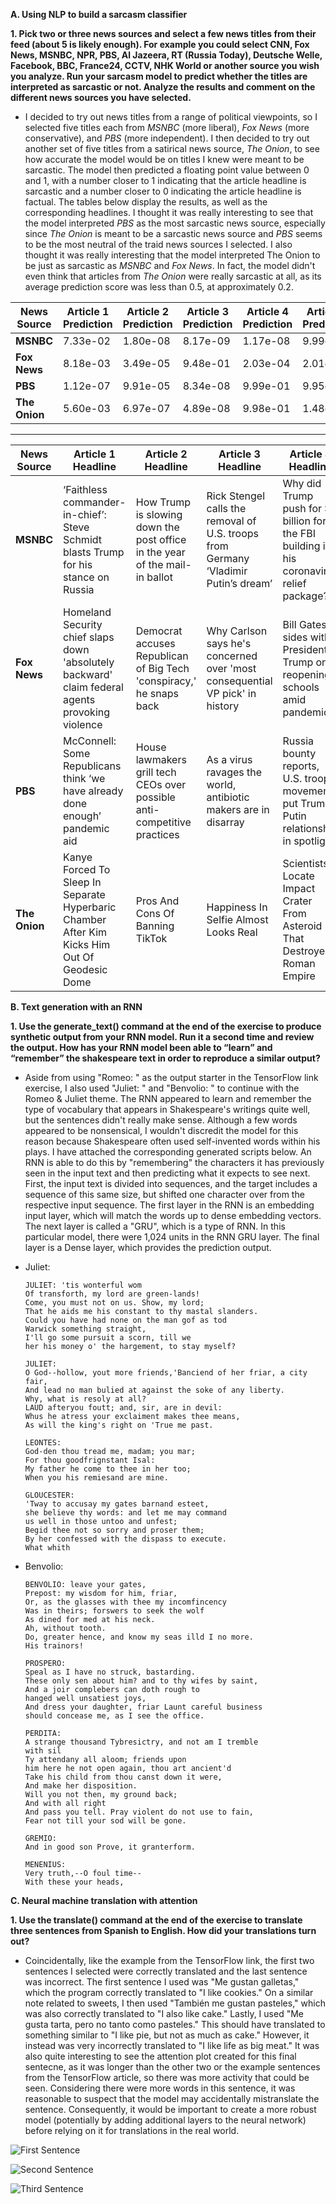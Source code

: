 **A. Using NLP to build a sarcasm classifier**
  
  **1. Pick two or three news sources and select a few news titles from their feed (about 5 is likely enough).  For example you could select CNN, Fox News, MSNBC, NPR, PBS, Al Jazeera, RT (Russia Today), Deutsche Welle, Facebook, BBC, France24, CCTV, NHK World or another source you wish you analyze.  Run your sarcasm model to predict whether the titles are interpreted as sarcastic or not.  Analyze the results and comment on the different news sources you have selected.**
  
* I decided to try out news titles from a range of political viewpoints, so I selected five titles each from *MSNBC* (more liberal), *Fox News* (more conservative), and *PBS* (more independent).  I then decided to try out another set of five titles from a satirical news source, *The Onion*, to see how accurate the model would be on titles I knew were meant to be sarcastic.  The model then predicted a floating point value between 0 and 1, with a number closer to 1 indicating that the article headline is sarcastic and a number closer to 0 indicating the article headline is factual.  The tables below display the results, as well as the corresponding headlines.  I thought it was really interesting to see that the model interpreted *PBS* as the most sarcastic news source, especially since *The Onion* is meant to be a sarcastic news source and *PBS* seems to be the most neutral of the traid news sources I selected.  I also thought it was really interesting that the model interpreted The Onion to be just as sarcastic as *MSNBC* and *Fox News*.  In fact, the model didn't even think that articles from *The Onion* were really sarcastic at all, as its average prediction score was less than 0.5, at approximately 0.2.



| **News Source** | **Article 1 Prediction** | **Article 2 Prediction** | **Article 3 Prediction** | **Article 4 Prediction** | **Article 5 Prediction** | **Average Prediction** |
|-----------------|--------------------------|--------------------------|--------------------------|--------------------------|--------------------------|-----------------------|
| **MSNBC**       | 7.33e-02                 | 1.80e-08                 | 8.17e-09                 | 1.17e-08                 | 9.99e-01                 | ~ 0.2                 |
| **Fox News**    | 8.18e-03                 | 3.49e-05                 | 9.48e-01                 | 2.03e-04                 | 2.01e-06                 | ~ 0.2                 |
| **PBS**         | 1.12e-07                 | 9.91e-05                 | 8.34e-08                 | 9.99e-01                 | 9.95e-01                 | ~ 0.4                 |
| **The Onion**   | 5.60e-03                 | 6.97e-07                 | 4.89e-08                 | 9.98e-01                 | 1.48e-04                 | ~ 0.2                 |




---





| **News Source** | **Article 1 Headline**                                                                                | **Article 2 Headline**                                                           | **Article 3 Headline**                                                                   | **Article 4 Headline**                                                                         | **Article 5 Headline**                                                                                              |
|-------------|---------------------------------------------------------------------------------------------------|------------------------------------------------------------------------------|--------------------------------------------------------------------------------------|--------------------------------------------------------------------------------------------|-----------------------------------------------------------------------------------------------------------------|
| **MSNBC**       | ‘Faithless commander-in-chief’: Steve Schmidt blasts  Trump for his stance on Russia              | How Trump is slowing down the post office  in the year of the mail-in ballot | Rick Stengel calls the removal of U.S. troops  from Germany ‘Vladimir Putin’s dream’ | Why did Trump push for $2 billion for the FBI building  in his coronavirus relief package? | Ron Johnson, head of Sen. oversight committee, benefited  financially from policies he backed, claims new group |
| **Fox News**    | Homeland Security chief slaps down 'absolutely  backward' claim federal agents provoking violence | Democrat accuses Republican of Big Tech  'conspiracy,' he snaps back         | Why Carlson says he's concerned over  'most consequential VP pick' in history        | Bill Gates sides with President Trump  on reopening schools amid pandemic                  | Colorado restaurant owners who defied lockdown close  their doors, cite 'disheartening' restrictions            |
| **PBS**         | McConnell: Some Republicans think ‘we have  already done enough’ pandemic aid                     | House lawmakers grill tech CEOs over  possible anti-competitive practices    | As a virus ravages the world, antibiotic  makers are in disarray                     | Russia bounty reports, U.S. troop movements put  Trump-Putin relationship in spotlight     | Is U.S. regulatory framework capable of reining in  big tech companies?                                         |
| **The Onion**   | Kanye Forced To Sleep In Separate Hyperbaric Chamber  After Kim Kicks Him Out Of Geodesic Dome    | Pros And Cons Of Banning TikTok                                              | Happiness In Selfie Almost Looks Real                                                | Scientists Locate Impact Crater From Asteroid  That Destroyed Roman Empire                 | L.A. Designates Open-Air Dining Areas Along  101 Freeway Media                                                  |
  
  
  
**B. Text generation with an RNN**

  **1. Use the generate_text() command at the end of the exercise to produce synthetic output from your RNN model.  Run it a second time and review the output.  How has your RNN model been able to “learn” and “remember” the shakespeare text in order to reproduce a similar output?**
  
*  Aside from using "Romeo: " as the output starter in the TensorFlow link exercise, I also used "Juliet: " and "Benvolio: " to continue with the Romeo & Juliet theme.  The RNN appeared to learn and remember the type of vocabulary that appears in Shakespeare's writings quite well, but the sentences didn't really make sense.  Although a few words appeared to be nonsensical, I wouldn't discredit the model for this reason because Shakespeare often used self-invented words within his plays.  I have attached the corresponding generated scripts below.  An RNN is able to do this by "remembering" the characters it has previously seen in the input text and then predicting what it expects to see next.  First, the input text is divided into sequences, and the target includes a sequence of this same size, but shifted one character over from the respective input sequence.  The first layer in the RNN is an embedding input layer, which will match the words up to dense embedding vectors.  The next layer is called a "GRU", which is a type of RNN.  In this particular model, there were 1,024 units in the RNN GRU layer.  The final layer is a Dense layer, which provides the prediction output.

* Juliet: 

      JULIET: 'tis wonterful wom
      Of transforth, my lord are green-lands!
      Come, you must not on us. Show, my lord;
      That he aids me his constant to thy mastal slanders.
      Could you have had none on the man gof as tod
      Warwick something straight,
      I'll go some pursuit a scorn, till we
      her his money o' the hargement, to stay myself?

      JULIET:
      O God--hollow, yout more friends,'Banciend of her friar, a city fair,
      And lead no man bulied at against the soke of any liberty.
      Why, what is resoly at all?
      LAUD afteryou foutt; and, sir, are in devil:
      Whus he atress your exclaiment makes thee means,
      As will the king's right on 'True me past.

      LEONTES:
      God-den thou tread me, madam; you mar;
      For thou goodfrignstant Isal:
      My father he come to thee in her too;
      When you his remiesand are mine.

      GLOUCESTER:
      'Tway to accusay my gates barnand esteet,
      she believe thy words: and let me may command
      us well in those untoo and unfest;
      Begid thee not so sorry and proser them;
      By her confessed with the dispass to execute.
      What whith 


* Benvolio:

      BENVOLIO: leave your gates,
      Prepost: my wisdom for him, friar,
      Or, as the glasses with thee my incomfincency
      Was in theirs; forswers to seek the wolf
      As dined for med at his neck.
      Ah, without tooth.
      Do, greater hence, and know my seas illd I no more.
      His trainors!

      PROSPERO:
      Speal as I have no struck, bastarding.
      These only sen about him? and to thy wifes by saint,
      And a joir complebers can doth rough to
      hanged well unsatiest joys,
      And dress your daughter, friar Launt careful business
      should concease me, as I see the office.

      PERDITA:
      A strange thousand Tybresictry, and not am I tremble
      with sil
      Ty attendany all aloom; friends upon
      him here he not open again, thou art ancient'd
      Take his child from thou canst down it were,
      And make her disposition.
      Will you not then, my ground back;
      And with all right
      And pass you tell. Pray violent do not use to fain,
      Fear not till your sod will be gone.

      GREMIO:
      And in good son Prove, it granterform.

      MENENIUS:
      Very truth,--O foul time--
      With these your heads, 
  
  
  
**C. Neural machine translation with attention**

  **1. Use the translate() command at the end of the exercise to translate three sentences from Spanish to English.  How did your translations turn out?**
  
* Coincidentally, like the example from the TensorFlow link, the first two sentences I selected were correctly translated and the last sentence was incorrect.  The first sentence I used was "Me gustan galletas," which the program correctly translated to "I like cookies."  On a similar note related to sweets, I then used "También me gustan pasteles," which was also correctly translated to "I also like cake."  Lastly, I used "Me gusta tarta, pero no tanto como pasteles."  This should have translated to something similar to "I like pie, but not as much as cake."  However, it instead was very incorrectly translated to "I like life as big meat."  It was also quite interesting to see the attention plot created for this final sentecne, as it was longer than the other two or the example sentences from the TensorFlow article, so there was more activity that could be seen.  Considering there were more words in this sentence, it was reasonable to suspect that the model may accidentally mistranslate the sentence.  Consequently, it would be important to create a more robust model (potentially by adding additional layers to the neural network) before relying on it for translations in the real world.  

![First Sentence](CookieAttention.png)

![Second Sentence](CakeAttention.png)

![Third Sentence](PieAttention.png)
